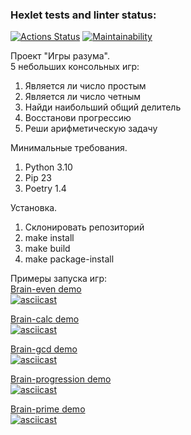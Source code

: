 ### Hexlet tests and linter status:
[![Actions Status](https://github.com/ImTsukushi/python-project-49/workflows/hexlet-check/badge.svg)](https://github.com/ImTsukushi/python-project-49/actions)
[![Maintainability](https://api.codeclimate.com/v1/badges/22c654edf435e4db98c7/maintainability)](https://codeclimate.com/github/ImTsukushi/python-project-49/maintainability)

Проект "Игры разума".  
5 небольших консольных игр:  
1. Является ли число простым  
2. Является ли число четным   
3. Найди наибольший общий делитель  
4. Восстанови прогрессию  
5. Реши арифметическую задачу  

Минимальные требования.  
1. Python 3.10
2. Pip 23
3. Poetry 1.4

Установка.  
1. Склонировать репозиторий
2. make install
3. make build
4. make package-install

Примеры запуска игр:  
[Brain-even demo](https://asciinema.org/a/pqxiCEZPPUtNkzEE9fs05aYQC)  
[![asciicast](https://asciinema.org/a/pqxiCEZPPUtNkzEE9fs05aYQC.png)](https://asciinema.org/a/pqxiCEZPPUtNkzEE9fs05aYQC)  

[Brain-calc demo](https://asciinema.org/a/ltD22OV2Qo9dnLBCet1vmTkQp)  
[![asciicast](https://asciinema.org/a/ltD22OV2Qo9dnLBCet1vmTkQp.png)](https://asciinema.org/a/ltD22OV2Qo9dnLBCet1vmTkQp)  

[Brain-gcd demo](https://asciinema.org/a/MPJBauKwcdGqeLVwQz8ZC35tD)  
[![asciicast](https://asciinema.org/a/MPJBauKwcdGqeLVwQz8ZC35tD.png)](https://asciinema.org/a/MPJBauKwcdGqeLVwQz8ZC35tD)  

[Brain-progression demo](https://asciinema.org/a/BHhYKDpmdFD6Tq6nJbOgpVD0s)  
[![asciicast](https://asciinema.org/a/BHhYKDpmdFD6Tq6nJbOgpVD0s.png)](https://asciinema.org/a/BHhYKDpmdFD6Tq6nJbOgpVD0s)  

[Brain-prime demo](https://asciinema.org/a/TcyH2vTaXgoLJFOqwY1cAEaix)  
[![asciicast](https://asciinema.org/a/TcyH2vTaXgoLJFOqwY1cAEaix.png)](https://asciinema.org/a/TcyH2vTaXgoLJFOqwY1cAEaix)  
